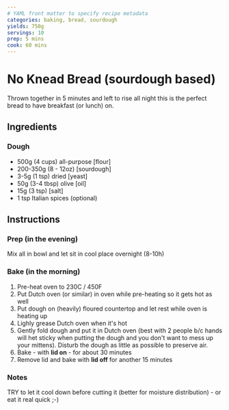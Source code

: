 ```yaml
---
# YAML front matter to specify recipe metadata
categories: baking, bread, sourdough
yields: 750g
servings: 10
prep: 5 mins
cook: 60 mins
---
```


# No Knead Bread (sourdough based)

Thrown together in 5 minutes and left to rise all night this is the perfect bread to have breakfast (or lunch) on.

## Ingredients

### Dough

- 500g (4 cups)	all-purpose [flour]
- 200-350g (8 - 12oz) [sourdough]
- 3-5g 	(1 tsp)	dried [yeast]
- 50g (3-4 tbsp) olive [oil]
- 15g (3 tsp) [salt]
- 1 tsp Italian spices (optional)

## Instructions

### Prep (in the evening)

Mix all in bowl and let sit in cool place overnight (8-10h)

### Bake (in the morning)

1. Pre-heat oven to 230C / 450F
2. Put Dutch oven (or similar) in oven while pre-heating so it gets hot as well
3. Put dough on (heavily) floured countertop and let rest while oven is heating up
4. Lighly grease Dutch oven when it's hot
5. Gently fold dough and put it in Dutch oven (best with 2 people b/c hands will het sticky when putting the dough and you don't want to mess up your mittens). Disturb the dough as little as possible to preserve air.
6. Bake - with **lid on** - for about 30 minutes
7. Remove lid and bake with **lid off** for another 15 minutes

### Notes

TRY to let it cool down before cutting it (better for moisture distribution) - or eat it real quick ;-)
